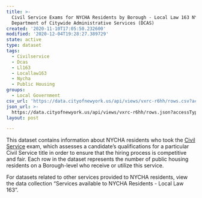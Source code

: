 ```yaml
---
title: >-
  Civil Service Exams for NYCHA Residents by Borough - Local Law 163 NYC
  Department of Citywide Administrative Services (DCAS)
created: '2020-11-10T17:05:50.232600'
modified: '2020-12-04T19:28:27.389729'
state: active
type: dataset
tags:
  - Civilservice
  - Dcas
  - Ll163
  - Locallaw163
  - Nycha
  - Public Housing
groups:
  - Local Government
csv_url: 'https://data.cityofnewyork.us/api/views/vxrc-r6hh/rows.csv?accessType=DOWNLOAD'
json_url: >-
  https://data.cityofnewyork.us/api/views/vxrc-r6hh/rows.json?accessType=DOWNLOAD
layout: post

---
```

This dataset contains information about NYCHA residents who took the <a href="https://www1.nyc.gov/site/dcas/employment/take-an-exam.page">Civil Service</a> exam, which assesses a candidate’s qualifications for a particular Civil Service title in order to ensure that the hiring process is competitive and fair. Each row in the dataset represents the number of public housing residents on a Borough-level who receive or utilize this service.

For datasets related to other services provided to NYCHA residents, view the data collection “Services available to NYCHA Residents - Local Law 163”.
